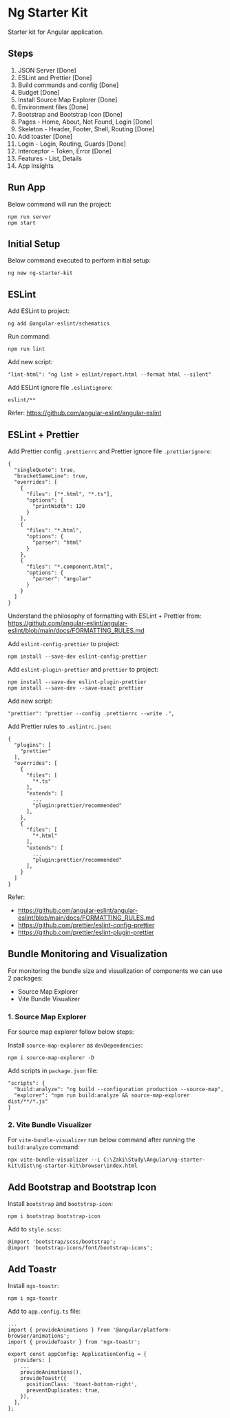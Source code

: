 # Ng Starter Kit

Starter kit for Angular application.

## Steps

1. JSON Server [Done]
1. ESLint and Prettier [Done]
1. Build commands and config [Done]
1. Budget [Done]
1. Install Source Map Explorer [Done]
1. Environment files [Done]
1. Bootstrap and Bootstrap Icon [Done]
1. Pages - Home, About, Not Found, Login [Done]
1. Skeleton - Header, Footer, Shell, Routing [Done]
1. Add toaster [Done]
1. Login - Login, Routing, Guards [Done]
1. Interceptor - Token, Error [Done]
1. Features - List, Details
1. App Insights

## Run App

Below command will run the project:

```
npm run server
npm start
```

## Initial Setup

Below command executed to perform initial setup:

```
ng new ng-starter-kit
```

## ESLint

Add ESLint to project:

```
ng add @angular-eslint/schematics
```

Run command:

```
npm run lint
```

Add new script:

```
"lint-html": "ng lint > eslint/report.html --format html --silent"
```

Add ESLint ignore file `.eslintignore`:

```
eslint/**
```

Refer: https://github.com/angular-eslint/angular-eslint

## ESLint + Prettier

Add Prettier config `.prettierrc` and Prettier ignore file `.prettierignore`:

```
{
  "singleQuote": true,
  "bracketSameLine": true,
  "overrides": [
    {
      "files": ["*.html", "*.ts"],
      "options": {
        "printWidth": 120
      }
    },
    {
      "files": "*.html",
      "options": {
        "parser": "html"
      }
    },
    {
      "files": "*.component.html",
      "options": {
        "parser": "angular"
      }
    }
  ]
}
```

Understand the philosophy of formatting with ESLint + Prettier from:
https://github.com/angular-eslint/angular-eslint/blob/main/docs/FORMATTING_RULES.md

Add `eslint-config-prettier` to project:

```
npm install --save-dev eslint-config-prettier
```

Add `eslint-plugin-prettier` and `prettier` to project:

```
npm install --save-dev eslint-plugin-prettier
npm install --save-dev --save-exact prettier
```

Add new script:

```
"prettier": "prettier --config .prettierrc --write .",
```

Add Prettier rules to `.eslintrc.json`:

```
{
  "plugins": [
    "prettier"
  ],
  "overrides": [
    {
      "files": [
        "*.ts"
      ],
      "extends": [
        ...
        "plugin:prettier/recommended"
      ],
    },
    {
      "files": [
        "*.html"
      ],
      "extends": [
        ...
        "plugin:prettier/recommended"
      ],
    }
  ]
}

```

Refer:

- https://github.com/angular-eslint/angular-eslint/blob/main/docs/FORMATTING_RULES.md
- https://github.com/prettier/eslint-config-prettier
- https://github.com/prettier/eslint-plugin-prettier

## Bundle Monitoring and Visualization

For monitoring the bundle size and visualization of components we can use 2 packages:

- Source Map Explorer
- Vite Bundle Visualizer

### 1. Source Map Explorer

For source map explorer follow below steps:

Install `source-map-explorer` as `devDependencies`:

```
npm i source-map-explorer -D
```

Add scripts in `package.json` file:

```
"scripts": {
  "build:analyze": "ng build --configuration production --source-map",
  "explorer": "npm run build:analyze && source-map-explorer dist/**/*.js"
}
```

### 2. Vite Bundle Visualizer

For `vite-bundle-visualizer` run below command after running the `build:analyze` command:

```
npx vite-bundle-visualizer --i C:\Zaki\Study\Angular\ng-starter-kit\dist\ng-starter-kit\browser\index.html
```

## Add Bootstrap and Bootstrap Icon

Install `bootstrap` and `bootstrap-icon`:

```
npm i bootstrap bootstrap-icon
```

Add to `style.scss`:

```
@import 'bootstrap/scss/bootstrap';
@import 'bootstrap-icons/font/bootstrap-icons';
```

## Add Toastr

Install `ngx-toastr`:

```
npm i ngx-toastr
```

Add to `app.config.ts` file:

```
...
import { provideAnimations } from '@angular/platform-browser/animations';
import { provideToastr } from 'ngx-toastr';

export const appConfig: ApplicationConfig = {
  providers: [
    ...
    provideAnimations(),
    provideToastr({
      positionClass: 'toast-bottom-right',
      preventDuplicates: true,
    }),
  ],
};
```

